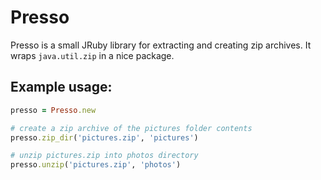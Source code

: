 # Presso

Presso is a small JRuby library for extracting and creating zip
archives. It wraps `java.util.zip` in a nice package.

## Example usage:

```ruby
presso = Presso.new

# create a zip archive of the pictures folder contents
presso.zip_dir('pictures.zip', 'pictures')

# unzip pictures.zip into photos directory
presso.unzip('pictures.zip', 'photos')
```

